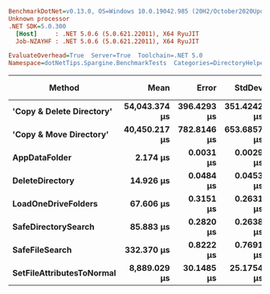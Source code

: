 ``` ini

BenchmarkDotNet=v0.13.0, OS=Windows 10.0.19042.985 (20H2/October2020Update)
Unknown processor
.NET SDK=5.0.300
  [Host]     : .NET 5.0.6 (5.0.621.22011), X64 RyuJIT
  Job-NZAYHF : .NET 5.0.6 (5.0.621.22011), X64 RyuJIT

EvaluateOverhead=True  Server=True  Toolchain=.NET 5.0  
Namespace=dotNetTips.Spargine.BenchmarkTests  Categories=DirectoryHelper  

```
|                    Method |          Mean |       Error |      StdDev |      StdErr |           Min |            Q1 |        Median |            Q3 |           Max |       Op/s | CI99.9% Margin | Iterations | Kurtosis | MValue | Skewness | Rank | LogicalGroup | Baseline | Code Size |    Gen 0 | Gen 1 | Gen 2 |   Allocated |
|-------------------------- |--------------:|------------:|------------:|------------:|--------------:|--------------:|--------------:|--------------:|--------------:|-----------:|---------------:|-----------:|---------:|-------:|---------:|-----:|------------- |--------- |----------:|---------:|------:|------:|------------:|
| **&#39;Copy &amp; Delete Directory&#39;** | **54,043.374 μs** | **396.4293 μs** | **351.4242 μs** |  **93.9221 μs** | **53,554.570 μs** | **53,709.418 μs** | **54,077.705 μs** | **54,311.425 μs** | **54,567.050 μs** |      **18.50** |    **396.4293 μs** |      **14.00** |    **1.529** |  **2.000** |  **-0.2189** |    **8** |            ***** |       **No** |     **867 B** | **100.0000** |     **-** |     **-** | **1,578,553 B** |
|   **&#39;Copy &amp; Move Directory&#39;** | **40,450.217 μs** | **782.8146 μs** | **653.6857 μs** | **181.2998 μs** | **39,731.638 μs** | **39,977.469 μs** | **40,139.392 μs** | **41,046.585 μs** | **41,463.762 μs** |      **24.72** |    **782.8146 μs** |      **13.00** |    **1.330** |  **2.000** |   **0.4325** |    **7** |            ***** |       **No** |   **1,179 B** |        **-** |     **-** |     **-** |    **45,656 B** |
|             **AppDataFolder** |      **2.174 μs** |   **0.0031 μs** |   **0.0029 μs** |   **0.0007 μs** |      **2.170 μs** |      **2.172 μs** |      **2.174 μs** |      **2.176 μs** |      **2.179 μs** | **459,926.91** |      **0.0031 μs** |      **15.00** |    **1.891** |  **2.000** |   **0.2442** |    **1** |            ***** |       **No** |      **43 B** |   **0.0763** |     **-** |     **-** |       **736 B** |
|           **DeleteDirectory** |     **14.926 μs** |   **0.0484 μs** |   **0.0453 μs** |   **0.0117 μs** |     **14.860 μs** |     **14.888 μs** |     **14.935 μs** |     **14.949 μs** |     **15.000 μs** |  **66,995.08** |      **0.0484 μs** |      **15.00** |    **1.636** |  **2.000** |   **0.1216** |    **2** |            ***** |       **No** |     **448 B** |   **0.0153** |     **-** |     **-** |       **240 B** |
|       **LoadOneDriveFolders** |     **67.606 μs** |   **0.3151 μs** |   **0.2631 μs** |   **0.0730 μs** |     **67.327 μs** |     **67.465 μs** |     **67.537 μs** |     **67.728 μs** |     **68.295 μs** |  **14,791.59** |      **0.3151 μs** |      **13.00** |    **3.952** |  **2.000** |   **1.2316** |    **3** |            ***** |       **No** |     **796 B** |   **0.3662** |     **-** |     **-** |     **3,809 B** |
|       **SafeDirectorySearch** |     **85.883 μs** |   **0.2820 μs** |   **0.2638 μs** |   **0.0681 μs** |     **85.570 μs** |     **85.708 μs** |     **85.749 μs** |     **86.074 μs** |     **86.372 μs** |  **11,643.71** |      **0.2820 μs** |      **15.00** |    **1.946** |  **2.000** |   **0.6599** |    **4** |            ***** |       **No** |   **1,677 B** |        **-** |     **-** |     **-** |       **616 B** |
|            **SafeFileSearch** |    **332.370 μs** |   **0.8222 μs** |   **0.7691 μs** |   **0.1986 μs** |    **331.253 μs** |    **331.901 μs** |    **332.381 μs** |    **332.847 μs** |    **333.672 μs** |   **3,008.70** |      **0.8222 μs** |      **15.00** |    **1.823** |  **2.000** |   **0.2182** |    **5** |            ***** |       **No** |   **1,036 B** |   **2.4414** |     **-** |     **-** |    **26,401 B** |
| **SetFileAttributesToNormal** |  **8,889.029 μs** |  **30.1485 μs** |  **25.1754 μs** |   **6.9824 μs** |  **8,828.281 μs** |  **8,872.889 μs** |  **8,897.131 μs** |  **8,906.777 μs** |  **8,910.602 μs** |     **112.50** |     **30.1485 μs** |      **13.00** |    **3.021** |  **2.000** |  **-1.1004** |    **6** |            ***** |       **No** |     **195 B** | **125.0000** |     **-** |     **-** | **1,276,936 B** |
